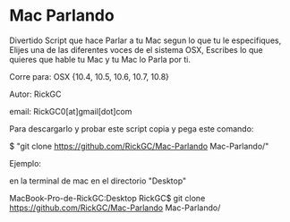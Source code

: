 Mac Parlando
============

Divertido Script que hace Parlar a tu Mac segun lo que tu le especifiques,
Elijes una de las diferentes voces de el sistema OSX,
Escribes lo que quieres que hable tu Mac y tu Mac lo Parla por ti.

Corre para: OSX {10.4, 10.5, 10.6, 10.7, 10.8}

Autor: RickGC

email: RickGC0[at]gmail[dot]com

Para descargarlo y probar este script copia y pega este comando:

$ "git clone https://github.com/RickGC/Mac-Parlando Mac-Parlando/"

Ejemplo:

en la terminal de mac en el directorio "Desktop"

MacBook-Pro-de-RickGC:Desktop RickGC$ git clone https://github.com/RickGC/Mac-Parlando Mac-Parlando/
